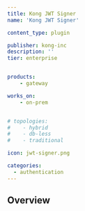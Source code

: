 ```yaml
---
title: Kong JWT Signer
name: 'Kong JWT Signer'

content_type: plugin

publisher: kong-inc
description: ''
tier: enterprise


products:
    - gateway

works_on:
    - on-prem


# topologies:
#    - hybrid
#    - db-less
#    - traditional

icon: jwt-signer.png

categories:
  - authentication
---
```


## Overview
